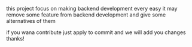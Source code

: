 this project focus on making backend development every easy it may remove some feature from backend development and give some alternatives of them

if you wana contribute just apply to commit and we will add you changes thanks!
